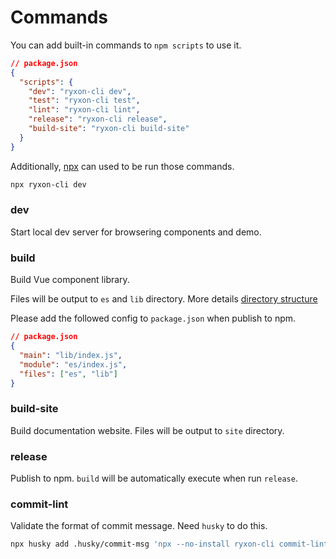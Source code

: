 # Commands

You can add built-in commands to `npm scripts` to use it.

```json
// package.json
{
  "scripts": {
    "dev": "ryxon-cli dev",
    "test": "ryxon-cli test",
    "lint": "ryxon-cli lint",
    "release": "ryxon-cli release",
    "build-site": "ryxon-cli build-site"
  }
}
```

Additionally, [npx](https://github.com/npm/npx) can used to be run those commands.

```bash
npx ryxon-cli dev
```

### dev

Start local dev server for browsering components and demo.

### build

Build Vue component library.

Files will be output to `es` and `lib` directory. More details [directory structure](https://github.com/PeterPanY/ryxon/tree/main/packages/ryxon-cli/docs/directory.md)

Please add the followed config to `package.json` when publish to npm.

```json
// package.json
{
  "main": "lib/index.js",
  "module": "es/index.js",
  "files": ["es", "lib"]
}
```

### build-site

Build documentation website. Files will be output to `site` directory.

### release

Publish to npm. `build` will be automatically execute when run `release`.

### commit-lint

Validate the format of commit message. Need `husky` to do this.

```bash
npx husky add .husky/commit-msg 'npx --no-install ryxon-cli commit-lint $1'
```
